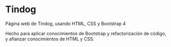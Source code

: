 # Tindog
Página web de Tindog, usando HTML, CSS y Bootstrap 4

Hecho para aplicar conocimientos de Bootstrap y refactorización de código, y afianzar conocimientos de HTML y CSS.
